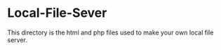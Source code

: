 # Local-File-Sever
This directory is the html and php files used to make your own local file server.
